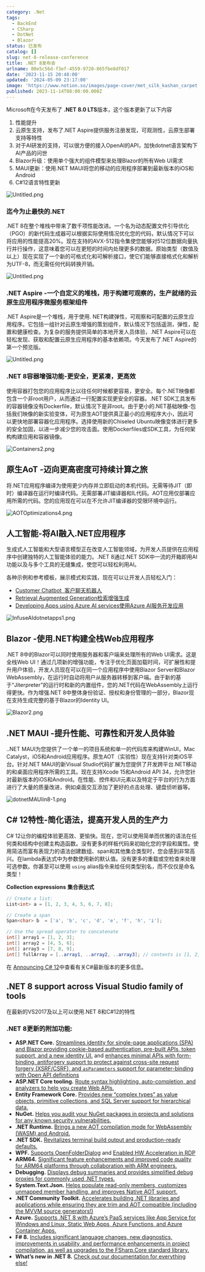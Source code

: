 ```yaml
---
category: .Net
tags:
  - BackEnd
  - CSharp
  - DotNet
  - Blazor
status: 已发布
catalog: []
slug: net-8-release-conference
title: .NET 8发布会
urlname: 80e5c56d-f3ef-4559-9720-865fbe8df017
date: '2023-11-15 20:48:00'
updated: '2024-05-09 23:17:00'
image: 'https://www.notion.so/images/page-cover/met_silk_kashan_carpet.jpg'
published: 2023-11-14T08:00:00.000Z
---
```


Microsoft在今天发布了 **.NET 8.0 LTS**版本，这个版本更新了以下内容

1. 性能提升
2. 云原生支持，发布了.NET Aspire提供服务注册发现，可观测性，云原生部署支持等特性
3. 对于AI研发的支持，可以很方便的接入OpenAI的API，加快dotnet语言架构下AI产品的问世
4. Blazor升级：使用单个强大的组件模型来处理Blazor的所有Web UI需求
5. MAUI更新：使用.NET MAUI将您的移动的应用程序部署到最新版本的iOS和Android
6. C#12语言特性更新

![Untitled.png](https://prod-files-secure.s3.us-west-2.amazonaws.com/5d24fe63-e567-4804-86f9-9fdc62e13082/10cda029-65af-4ea7-b30e-605b2d9e6c57/Untitled.png?X-Amz-Algorithm=AWS4-HMAC-SHA256&X-Amz-Content-Sha256=UNSIGNED-PAYLOAD&X-Amz-Credential=ASIAZI2LB466WBF436I7%2F20250418%2Fus-west-2%2Fs3%2Faws4_request&X-Amz-Date=20250418T213457Z&X-Amz-Expires=3600&X-Amz-Security-Token=IQoJb3JpZ2luX2VjEPX%2F%2F%2F%2F%2F%2F%2F%2F%2F%2FwEaCXVzLXdlc3QtMiJGMEQCIHG6Q4gu%2F3p%2BglHQ9Jidxxa%2Bbbg8%2BhqJIOkYC49KqtiVAiBIj3R7R%2BJrLFrZZx0JYo3oVudyYHWtRRLUeP%2BblDSmTSr%2FAwh%2BEAAaDDYzNzQyMzE4MzgwNSIMhI%2BYK4llnA8WpJTGKtwDZ0yisKDhQGE8soCvnKjmPtjNjoRcmQ2%2Bxm0mShBBW9VJxAfZDzhmx6fFmJg3zq3VCi9G6VZS%2Bpra5maEYKSqY3Hyn8%2BHs%2FppLeNOXDVun9jmg58OXz3G1vKr2p%2F7PBn98aLVNo4O4G8asjv6fZ1XqFen8FUM2RvNoB3mmTqj2lhTZ3nkiJOaLqll1euXe3rf2Xo8RTvi%2FtwNxa%2FGzNuyHp1RakAZsO0cU7VOqAIja7hu0sgK9GYp07AJ9z9Rej1F6P9fbZii%2FAwY9%2B06KfVkzlhot5l00ypXDNaTD6%2Bfued8JAKTwmCJM10Ez36sIGa32NjEcLtju48Fues0ERhNZd5jO3GtJuOKjYvivVJoEfNd%2FqfHGPrTzSwqYetgIfyXMnrGhVx4p33CbTEjDc6%2F0Wc92%2FOTXpkXD311CNWtjx10BmZEiP3HMn%2Fgj74sVZfbo29QqxGkMtmb6CN4qTLyg2oeQMiYL6Jp4vgBjy92hJFGhOz%2Bs%2FH%2BJlo6%2FrpNX4%2B7x1kQjQ0x4CmQAJV6p3nlHj6zMOOMWXKuH5Q1Yyqmo6Oa6IcWUHqCYk5bS9BkoN04qUPWJz1YbtRO%2F8Vh%2FDRyHZiVqGC8xuHhpX50AcJBTJFZ6fGX7OImL2K%2BIhww4fyKwAY6pgGmp8Kuoe9tXbrA2TbL5Z6hddKFPtLeOJgpMioH7XbiY1fKDYn18UVCxjj2n%2F%2Bsm2KUnibIm1pnJS1naBMftuzlehDxrjV1nTi77qw4xaTgzF9ChS81b5AlDiZEjLtmlf2nMDLUDIorJZ%2Bii5BlWnnL3RA%2BxLNDYAF6bjY28EyWc5IiaiMTOvT0yJaZAdm9ZRVgp9WUGtoh47dXx8Pbq3Kgpn6Kr4t6&X-Amz-Signature=15860ad87e4f55397a24531782a5df69163d2c24d9f18cdc457306798d86427e&X-Amz-SignedHeaders=host&x-id=GetObject)


### **迄今为止最快的.NET**


.NET 8在整个堆栈中带来了数千项性能改进。一个名为动态配置文件引导优化（PGO）的新代码生成器可以根据实际使用情况优化您的代码，默认情况下可以将应用的性能提高20%。现在支持的AVX-512指令集使您能够对512位数据向量执行并行操作，这意味着您可以在更短的时间内处理更多的数据。原始类型（数值及以上）现在实现了一个新的可格式化和可解析接口，使它们能够直接格式化和解析为UTF-8，而无需任何代码转换开销。


![Untitled.png](https://prod-files-secure.s3.us-west-2.amazonaws.com/5d24fe63-e567-4804-86f9-9fdc62e13082/edcbf140-d619-4389-a4a6-f97c113ab9f2/Untitled.png?X-Amz-Algorithm=AWS4-HMAC-SHA256&X-Amz-Content-Sha256=UNSIGNED-PAYLOAD&X-Amz-Credential=ASIAZI2LB466WBF436I7%2F20250418%2Fus-west-2%2Fs3%2Faws4_request&X-Amz-Date=20250418T213457Z&X-Amz-Expires=3600&X-Amz-Security-Token=IQoJb3JpZ2luX2VjEPX%2F%2F%2F%2F%2F%2F%2F%2F%2F%2FwEaCXVzLXdlc3QtMiJGMEQCIHG6Q4gu%2F3p%2BglHQ9Jidxxa%2Bbbg8%2BhqJIOkYC49KqtiVAiBIj3R7R%2BJrLFrZZx0JYo3oVudyYHWtRRLUeP%2BblDSmTSr%2FAwh%2BEAAaDDYzNzQyMzE4MzgwNSIMhI%2BYK4llnA8WpJTGKtwDZ0yisKDhQGE8soCvnKjmPtjNjoRcmQ2%2Bxm0mShBBW9VJxAfZDzhmx6fFmJg3zq3VCi9G6VZS%2Bpra5maEYKSqY3Hyn8%2BHs%2FppLeNOXDVun9jmg58OXz3G1vKr2p%2F7PBn98aLVNo4O4G8asjv6fZ1XqFen8FUM2RvNoB3mmTqj2lhTZ3nkiJOaLqll1euXe3rf2Xo8RTvi%2FtwNxa%2FGzNuyHp1RakAZsO0cU7VOqAIja7hu0sgK9GYp07AJ9z9Rej1F6P9fbZii%2FAwY9%2B06KfVkzlhot5l00ypXDNaTD6%2Bfued8JAKTwmCJM10Ez36sIGa32NjEcLtju48Fues0ERhNZd5jO3GtJuOKjYvivVJoEfNd%2FqfHGPrTzSwqYetgIfyXMnrGhVx4p33CbTEjDc6%2F0Wc92%2FOTXpkXD311CNWtjx10BmZEiP3HMn%2Fgj74sVZfbo29QqxGkMtmb6CN4qTLyg2oeQMiYL6Jp4vgBjy92hJFGhOz%2Bs%2FH%2BJlo6%2FrpNX4%2B7x1kQjQ0x4CmQAJV6p3nlHj6zMOOMWXKuH5Q1Yyqmo6Oa6IcWUHqCYk5bS9BkoN04qUPWJz1YbtRO%2F8Vh%2FDRyHZiVqGC8xuHhpX50AcJBTJFZ6fGX7OImL2K%2BIhww4fyKwAY6pgGmp8Kuoe9tXbrA2TbL5Z6hddKFPtLeOJgpMioH7XbiY1fKDYn18UVCxjj2n%2F%2Bsm2KUnibIm1pnJS1naBMftuzlehDxrjV1nTi77qw4xaTgzF9ChS81b5AlDiZEjLtmlf2nMDLUDIorJZ%2Bii5BlWnnL3RA%2BxLNDYAF6bjY28EyWc5IiaiMTOvT0yJaZAdm9ZRVgp9WUGtoh47dXx8Pbq3Kgpn6Kr4t6&X-Amz-Signature=bb6cc03fc550b9ac65d99b454fffd1c8a536ce0950c186c6621839dbf229c2f1&X-Amz-SignedHeaders=host&x-id=GetObject)


### **.NET Aspire -一个自定义的堆栈，用于构建可观察的，生产就绪的云原生应用程序微服务框架组件**


.NET Aspire是一个堆栈，用于使用. NET构建弹性，可观察和可配置的云原生应用程序。它包括一组针对云原生增强的策划组件，默认情况下包括遥测，弹性，配置和健康检查。为复杂的服务提供简单的本地开发人员体验，.NET Aspire可以在轻松发现、获取和配置云原生应用程序的基本依赖项。今天发布了.NET Aspire的第一个预览版。


![Untitled.png](https://prod-files-secure.s3.us-west-2.amazonaws.com/5d24fe63-e567-4804-86f9-9fdc62e13082/ff6a34d3-ac25-412d-9204-a7263d00528f/Untitled.png?X-Amz-Algorithm=AWS4-HMAC-SHA256&X-Amz-Content-Sha256=UNSIGNED-PAYLOAD&X-Amz-Credential=ASIAZI2LB466WBF436I7%2F20250418%2Fus-west-2%2Fs3%2Faws4_request&X-Amz-Date=20250418T213457Z&X-Amz-Expires=3600&X-Amz-Security-Token=IQoJb3JpZ2luX2VjEPX%2F%2F%2F%2F%2F%2F%2F%2F%2F%2FwEaCXVzLXdlc3QtMiJGMEQCIHG6Q4gu%2F3p%2BglHQ9Jidxxa%2Bbbg8%2BhqJIOkYC49KqtiVAiBIj3R7R%2BJrLFrZZx0JYo3oVudyYHWtRRLUeP%2BblDSmTSr%2FAwh%2BEAAaDDYzNzQyMzE4MzgwNSIMhI%2BYK4llnA8WpJTGKtwDZ0yisKDhQGE8soCvnKjmPtjNjoRcmQ2%2Bxm0mShBBW9VJxAfZDzhmx6fFmJg3zq3VCi9G6VZS%2Bpra5maEYKSqY3Hyn8%2BHs%2FppLeNOXDVun9jmg58OXz3G1vKr2p%2F7PBn98aLVNo4O4G8asjv6fZ1XqFen8FUM2RvNoB3mmTqj2lhTZ3nkiJOaLqll1euXe3rf2Xo8RTvi%2FtwNxa%2FGzNuyHp1RakAZsO0cU7VOqAIja7hu0sgK9GYp07AJ9z9Rej1F6P9fbZii%2FAwY9%2B06KfVkzlhot5l00ypXDNaTD6%2Bfued8JAKTwmCJM10Ez36sIGa32NjEcLtju48Fues0ERhNZd5jO3GtJuOKjYvivVJoEfNd%2FqfHGPrTzSwqYetgIfyXMnrGhVx4p33CbTEjDc6%2F0Wc92%2FOTXpkXD311CNWtjx10BmZEiP3HMn%2Fgj74sVZfbo29QqxGkMtmb6CN4qTLyg2oeQMiYL6Jp4vgBjy92hJFGhOz%2Bs%2FH%2BJlo6%2FrpNX4%2B7x1kQjQ0x4CmQAJV6p3nlHj6zMOOMWXKuH5Q1Yyqmo6Oa6IcWUHqCYk5bS9BkoN04qUPWJz1YbtRO%2F8Vh%2FDRyHZiVqGC8xuHhpX50AcJBTJFZ6fGX7OImL2K%2BIhww4fyKwAY6pgGmp8Kuoe9tXbrA2TbL5Z6hddKFPtLeOJgpMioH7XbiY1fKDYn18UVCxjj2n%2F%2Bsm2KUnibIm1pnJS1naBMftuzlehDxrjV1nTi77qw4xaTgzF9ChS81b5AlDiZEjLtmlf2nMDLUDIorJZ%2Bii5BlWnnL3RA%2BxLNDYAF6bjY28EyWc5IiaiMTOvT0yJaZAdm9ZRVgp9WUGtoh47dXx8Pbq3Kgpn6Kr4t6&X-Amz-Signature=37b46db770dbb20e1b6a70f0e9737ca0b6e334c1c9da6b9de10ee0ae46e0469f&X-Amz-SignedHeaders=host&x-id=GetObject)


### **.NET 8容器增强功能-更安全，更紧凑，更高效**


使用容器打包您的应用程序比以往任何时候都更容易，更安全。每个.NET映像都包含一个非root用户，从而通过一行配置实现更安全的容器。.NET SDK工具发布的容器镜像没有Dockerfile，默认情况下是非root。由于更小的.NET基础映像-包括我们映像的新实验变体，可为原生AOT提供真正最小的应用程序大小，因此可以更快地部署容器化应用程序。选择使用新的Chiseled Ubuntu映像变体进行更多的安全加固，以进一步减少您的攻击面。使用Dockerfiles或SDK工具，为任何架构构建应用和容器镜像。


![Containers2.png](https://devblogs.microsoft.com/dotnet/wp-content/uploads/sites/10/2023/11/Containers2.png)


## 原生AoT -迈向更高密度可持续计算之旅


将.NET应用程序编译为使用更少内存并立即启动的本机代码。无需等待JIT（即时）编译器在运行时编译代码。无需部署JIT编译器和IL代码。AOT应用仅部署应用所需的代码。您的应用现在可以在不允许JIT编译器的受限环境中运行。


![AOTOptimizations4.png](https://devblogs.microsoft.com/dotnet/wp-content/uploads/sites/10/2023/11/AOTOptimizations4.png)


## 人工智能-将AI融入.NET应用程序


生成式人工智能和大型语言模型正在改变人工智能领域，为开发人员提供在应用程序中创建独特的人工智能体验的能力。.NET 8通过.NET SDK中一流的开箱即用AI功能以及与多个工具的无缝集成，使您可以轻松利用AI。


各种示例和参考模板，展示模式和实践，现在可以让开发人员轻松入门：

- [Customer Chatbot](https://github.com/dotnet/eShop)[ ](https://github.com/dotnet/eShop)[ 客户聊天机器人](https://github.com/dotnet/eShop)
- [Retrieval Augmented Generation](https://github.com/Azure-Samples/azure-search-openai-demo-csharp)[检索增强生成](https://github.com/Azure-Samples/azure-search-openai-demo-csharp)
- [Developing Apps using Azure AI services](https://devblogs.microsoft.com/dotnet/demystifying-retrieval-augmented-generation-with-dotnet/)[使用Azure AI服务开发应用](https://devblogs.microsoft.com/dotnet/demystifying-retrieval-augmented-generation-with-dotnet/)

![InfuseAIdotnetapps1.png](https://devblogs.microsoft.com/dotnet/wp-content/uploads/sites/10/2023/11/InfuseAIdotnetapps1.png)


## Blazor -使用.NET构建全栈Web应用程序


.NET 8中的Blazor可以同时使用服务器和客户端来处理所有的Web UI需求。这是全栈Web UI！通过几项新的增强功能，专注于优化页面加载时间，可扩展性和提升用户体验，开发人员现在可以在同一个应用程序中使用Blazor Server和Blazor WebAssembly，在运行时自动将用户从服务器转移到客户端。由于新的基于“Jiterpreter”的运行时和新的内置组件，您的.NET代码在WebAssembly上运行得更快。作为增强.NET 8中整体身份验证、授权和身份管理的一部分，Blazor现在支持生成完整的基于Blazor的Identity UI。


![Blazor2.png](https://devblogs.microsoft.com/dotnet/wp-content/uploads/sites/10/2023/11/Blazor2.png)


## .NET MAUI -提升性能、可靠性和开发人员体验


..NET MAUI为您提供了一个单一的项目系统和单一的代码库来构建WinUI，Mac Catalyst，iOS和Android应用程序。原生AOT（实验性）现在支持针对类iOS平台。针对.NET MAUI的新Visual Studio代码扩展为您提供了开发跨平台.NET移动的和桌面应用程序所需的工具。现在支持Xcode 15和Android API 34，允许您针对最新版本的iOS和Android。在性能、控件和UI元素以及特定于平台的行为方面进行了大量的质量改进，例如桌面交互添加了更好的点击处理、键盘侦听器等。


![dotnetMAUIin8-1.png](https://devblogs.microsoft.com/dotnet/wp-content/uploads/sites/10/2023/11/dotnetMAUIin8-1.png)


## C# 12特性-简化语法，提高开发人员的生产力


C# 12让你的编程体验更高效、更愉快。现在，您可以使用简单而优雅的语法在任何类和结构中创建主构造函数。没有更多的样板代码来初始化您的字段和属性。使用简洁而富有表现力的语法创建数组、span和其他集合类型时，您会感到非常高兴。在lambda表达式中为参数使用新的默认值。没有更多的重载或空检查来处理可选参数。你甚至可以使用 `using` alias指令来给任何类型别名，而不仅仅是命名类型！


**Collection expressions** **集合表达式**


```c#
// Create a list:
List<int> a = [1, 2, 3, 4, 5, 6, 7, 8];

// Create a span
Span<char> b  = ['a', 'b', 'c', 'd', 'e', 'f', 'h', 'i'];

// Use the spread operator to concatenate
int[] array1 = [1, 2, 3];
int[] array2 = [4, 5, 6];
int[] array3 = [7, 8, 9];
int[] fullArray = [..array1, ..array2, ..array3]; // contents is [1, 2, 3, 4, 5, 6, 7, 8, 9]
```


在 [Announcing C# 12](https://devblogs.microsoft.com/dotnet/announcing-csharp-12)中查看有关C#最新版本的更多信息。


## .NET 8 support across Visual Studio family of tools


在最新的VS2017及以上可以使用.NET 8和C#12的特性


### .NET 8更新的附加功能:

- **ASP.NET Core.** [Streamlines identity for single-page applications (SPA) and Blazor providing cookie-based authentication, pre-built APIs, token support, and a new identity UI.](https://devblogs.microsoft.com/dotnet/whats-new-with-identity-in-dotnet-8/) and [enhances minimal APIs with form-binding, antiforgery support to protect against cross-site request forgery (XSRF/CSRF), and ](https://learn.microsoft.com/aspnet/core/release-notes/aspnetcore-8.0#minimal-apis)[`asParameters`](https://learn.microsoft.com/aspnet/core/release-notes/aspnetcore-8.0#minimal-apis)[ support for parameter-binding with Open API definitions](https://learn.microsoft.com/aspnet/core/release-notes/aspnetcore-8.0#minimal-apis)
- **ASP.NET Core tooling.** [Route syntax highlighting, auto-completion, and analyzers to help you create Web APIs.](https://devblogs.microsoft.com/dotnet/aspnet-core-route-tooling-dotnet-8/)
- **Entity Framework Core.** [Provides new “complex types” as value objects, primitive collections, and SQL Server support for hierarchical data.](https://devblogs.microsoft.com/dotnet/announcing-ef8-rc2/)
- **NuGet.** [Helps you audit your NuGet packages in projects and solutions for any known security vulnerabilities.](https://learn.microsoft.com/nuget/concepts/auditing-packages)
- **.NET Runtime.** [Brings a new AOT compilation mode for WebAssembly (WASM) and Android.](https://devblogs.microsoft.com/dotnet/announcing-dotnet-8-rc1/#androidstripilafteraot-mode-on-android)
- **.NET SDK.** [Revitalizes terminal build output and production-ready defaults.](https://learn.microsoft.com/dotnet/core/whats-new/dotnet-8#net-sdk)
- **WPF.** [Supports OpenFolderDialog](https://devblogs.microsoft.com/dotnet/wpf-file-dialog-improvements-in-dotnet-8/) and [Enabled HW Acceleration in RDP](https://devblogs.microsoft.com/dotnet/announcing-dotnet-8-rc1/#wpf-hardware-acceleration-in-rdp)
- **ARM64.** [Significant feature enhancements and improved code quality for ARM64 platforms through collaboration with ARM engineers.](https://devblogs.microsoft.com/dotnet/this-arm64-performance-in-dotnet-8/)
- **Debugging.** [Displays debug summaries and provides simplified debug proxies for commonly used .NET types.](https://devblogs.microsoft.com/dotnet/debugging-enhancements-in-dotnet-8/)
- **System.Text.Json.** [Helps populate read-only members, customizes unmapped member handling, and improves Native AOT support.](https://devblogs.microsoft.com/dotnet/system-text-json-in-dotnet-8/)
- **.NET Community Toolkit.** [Accelerates building .NET libraries and applications while ensuring they are trim and AOT compatible (including the MVVM source generators!)](https://devblogs.microsoft.com/dotnet/announcing-the-dotnet-community-toolkit-821/)
- **Azure.** [Supports .NET 8 with Azure’s PaaS services like App Service for Windows and Linux, Static Web Apps, Azure Functions, and Azure Container Apps.](https://aka.ms/appservice-dotnet8)
- **F# 8.** [Includes significant language changes, new diagnostics, improvements in usability, and performance enhancements in project compilation, as well as upgrades to the FSharp.Core standard library.](https://devblogs.microsoft.com/dotnet/announcing-fsharp-8/)
- **What’s new in .NET 8.** [Check out our documentation for everything else!](https://learn.microsoft.com/dotnet/core/whats-new/dotnet-8)

